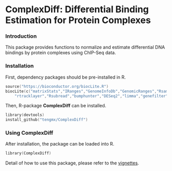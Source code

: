 # ComplexDiff: Differential Binding Estimation for Protein Complexes

### Introduction
This package provides functions to normalize and estimate 
differential DNA bindings by protein complexes using ChIP-Seq data.

### Installation

First, dependency packages should be pre-installed in R.

```s
source("https://bioconductor.org/biocLite.R")
biocLite(c("matrixStats","IRanges","GenomeInfoDb","GenomicRanges","Rsamtools",
	"rtracklayer","Rsubread","bumphunter","DESeq2","limma","genefilter"))
```

Then, R-package **ComplexDiff** can be installed.

```s
library(devtools)
install_github("tengmx/ComplexDiff")
```

### Using **ComplexDiff**

After installation, the package can be loaded into R.

```s
library(ComplexDiff)
```

Detail of how to use this package, please refer to the 
[vignettes](https://github.com/tengmx/ComplexDiff/blob/master/vignettes/ComplexDiff.pdf).
